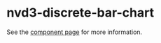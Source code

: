 nvd3-discrete-bar-chart
=======================

See the [component page](http://renatoutsch.github.io/poly-nvd3/nvd3-discrete-bar-chart) for more information.
